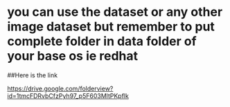 # you can use the dataset or any other image dataset but remember to put complete folder in data folder of your base os ie redhat

##Here is the link

https://drive.google.com/folderview?id=1tmcFDRvbCfzPyh97_p5F603MltPKpflk
